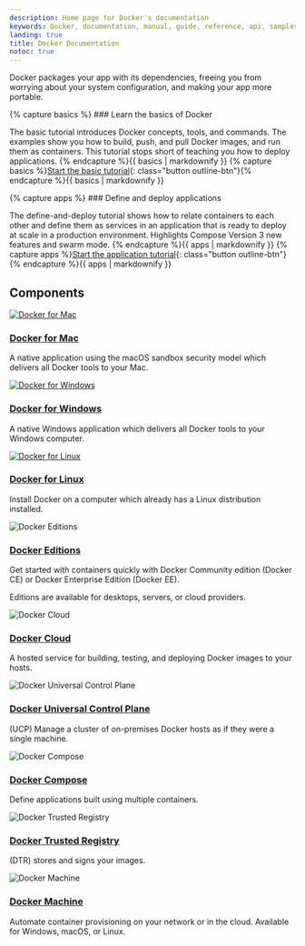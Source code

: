 ```yaml
---
description: Home page for Docker's documentation
keywords: Docker, documentation, manual, guide, reference, api, samples
landing: true
title: Docker Documentation
notoc: true
---
```


Docker packages your app with its dependencies, freeing you from worrying about
your system configuration, and making your app more portable.

<div class="row">
<div class="col-sm-12 col-md-12 col-lg-6 block">
{% capture basics %}
### Learn the basics of Docker

The basic tutorial introduces Docker concepts, tools, and commands. The examples
show you how to build, push, and pull Docker images, and run them as containers.
This tutorial stops short of teaching you how to deploy applications.
{% endcapture %}{{ basics | markdownify }}
{% capture basics %}[Start the basic tutorial](/engine/getstarted/){: class="button outline-btn"}{% endcapture %}{{ basics | markdownify }}
</div>

<div class="col-sm-12 col-md-12 col-lg-6 block">
{% capture apps %}
### Define and deploy applications

The define-and-deploy tutorial shows how to relate containers to each other and
define them as services in an application that is ready to deploy at scale in a
production environment. Highlights Compose Version 3 new features and swarm
mode.
{% endcapture %}{{ apps | markdownify }}
{% capture apps %}[Start the application tutorial](/engine/getstarted-voting-app/){: class="button outline-btn"}{% endcapture %}{{ apps | markdownify }}
</div>
</div>


## Components

<div class="component-container">
    <div class="row">
        <div class="col-sm-4 col-md-12 col-lg-3 block">
            <div class="component">
                <div class="component-icon">
                    <a href="docker-for-mac/"> <img src="../images/apple_48.svg" alt="Docker for Mac"> </a>
                </div>
                <h3 id="docker-for-mac"><a href="docker-for-mac/">Docker for Mac</a></h3>
                <p>A native application using the macOS sandbox security model which delivers all Docker tools to your Mac.</p>
            </div>
        </div>
        <div class="col-sm-4 col-md-12 col-lg-3 block">
            <div class="component">
                <div class="component-icon">
                    <a href="docker-for-windows/"> <img src="../images/windows_48.svg" alt="Docker for Windows"> </a>
                </div>
                <h3 id="docker-for-windows"><a href="docker-for-windows/">Docker for Windows</a></h3>
                <p>A native Windows application which delivers all Docker tools to your Windows computer.</p>
            </div>
        </div>
        <div class="col-sm-4 col-md-12 col-lg-3 block">
            <div class="component">
                <div class="component-icon">
                    <a href="/engine/installation/linux/ubuntu/"> <img src="../images/linux_48.svg" alt="Docker for Linux"> </a>
                </div>
                <h3 id="docker-for-linux"><a href="/engine/installation/linux/ubuntu/">Docker for Linux</a></h3>
                <p>Install Docker on a computer which already has a Linux distribution installed.</p>
            </div>
        </div>
        <!--components-full-width-->
        <div class="col-md-12">
            <!--editions-->
            <div class="component-full">
                <div class="component-full-icon">
                    <img src="../images/engine_48.svg" alt="Docker Editions">
                </div>
                <div class="component-full-copy">
                    <h3 id="docker-engine"><a href="engine/installation/">Docker Editions</a></h3>
                    <p>Get started with containers quickly with Docker Community edition (Docker CE)
                       or Docker Enterprise Edition (Docker EE).</p>
		            <p>Editions are available for desktops, servers, or cloud providers.</p>
                </div>
            </div>
            <!--cloud-->
            <div class="component-full">
                <div class="component-full-icon">
                    <img src="../images/cloud_48.svg" alt="Docker Cloud">
                </div>
                <div class="component-full-copy">
                    <h3 id="docker-cloud"><a href="docker-cloud/">Docker Cloud</a></h3>
                    <p>A hosted service for building, testing, and deploying Docker images to your hosts.</p>
                </div>
            </div>
            <!--UCP-->
            <div class="component-full">
                <div class="component-full-icon">
                    <img src="../images/UCP_48.svg" alt="Docker Universal Control Plane">
                </div>
                <div class="component-full-copy">
                    <h3 id="docker-cloud"><a href="datacenter/ucp/1.1/overview/">Docker Universal Control Plane</a></h3>
                    <p>(UCP) Manage a cluster of on-premises Docker hosts as if they were a single machine.</p>
                </div>
            </div>
            <!--compose-->
            <div class="component-full">
                <div class="component-full-icon">
                    <img src="../images/compose_48.svg" alt="Docker Compose">
                </div>
                <div class="component-full-copy">
                    <h3 id="docker-cloud"><a href="compose/overview/">Docker Compose</a></h3>
                    <p>Define applications built using multiple containers.</p>
                </div>
            </div>
            <!--hub-->
            <!-- <div class="component-full">
                <div class="component-full-icon">
                    <img src="../images/hub_48.svg" alt="Docker Hub">
                </div>
                <div class="component-full-copy">
                    <h3 id="docker-cloud"><a href="docker-hub/overview/">Docker Hub</a></h3>
                    <p>A hosted registry service for managing and building images.</p>
                </div>
            </div> -->
            <!--dtr-->
            <div class="component-full">
                <div class="component-full-icon">
                    <img src="../images/dtr_48.svg" alt="Docker Trusted Registry">
                </div>
                <div class="component-full-copy">
                    <h3 id="docker-cloud"><a href="docker-trusted-registry/">Docker Trusted Registry</a></h3>
                    <p>(DTR) stores and signs your images.</p>
                </div>
            </div>
            <!--machine-->
            <div class="component-full">
                <div class="component-full-icon">
                    <img src="../images/machine_48.svg" alt="Docker Machine">
                </div>
                <div class="component-full-copy">
                    <h3 id="docker-cloud"><a href="machine/install-machine/">Docker Machine</a></h3>
                    <p>Automate container provisioning on your network or in the cloud. Available for Windows, macOS, or Linux.</p>
                </div>
            </div>
            <!-- end col-12-->
        </div>
        <!-- end component-container-->
    </div>
</div>
